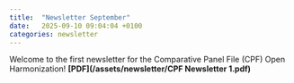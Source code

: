 ```yaml
---
title:  "Newsletter September"
date:   2025-09-10 09:04:04 +0100
categories: newsletter
---
```


Welcome to the first newsletter for the Comparative Panel File (CPF) Open Harmonization! **[PDF](/assets/newsletter/CPF Newsletter 1.pdf)**
